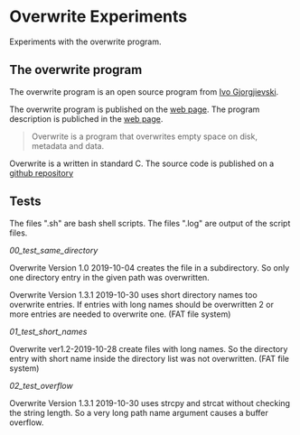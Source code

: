 # Overwrite Experiments

Experiments with the overwrite program.

## The overwrite program

The overwrite program is an open source program from [Ivo Gjorgjievski](https://github.com/ivoprogram).

The overwrite program is published on the [web page](https://ivoprogram.github.io/content/en/index.html).
The program description is publiched in the [web page](https://ivoprogram.github.io/content/en/index.html).
> Overwrite is a program that overwrites empty space on disk, metadata and data.

Overwrite is a written in standard C. The source code is published on a [github repository](https://github.com/ivoprogram/overwrite)

## Tests

The files ".sh" are bash shell scripts.
The files ".log" are output of the script files.

*00_test_same_directory*

Overwrite Version 1.0 2019-10-04 creates the file in a subdirectory.
So only one directory entry in the given path was overwritten.

Overwrite Version 1.3.1 2019-10-30 uses short directory names too
overwrite entries. If entries with long names should be overwritten
2 or more entries are needed to overwrite one.
(FAT file system)

*01_test_short_names*

Overwrite ver1.2-2019-10-28 create files with long names.
So the directory entry with short name inside the directory
list was not overwritten.
(FAT file system)

*02_test_overflow*

Overwrite Version 1.3.1 2019-10-30 uses strcpy and strcat without
checking the string length. So a very long path name argument
causes a buffer overflow.
